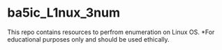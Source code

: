 # ba5ic_L1nux_3num
 This repo contains resources to perfrom enumeration on Linux OS. *For educational purposes only and should be used ethically.
